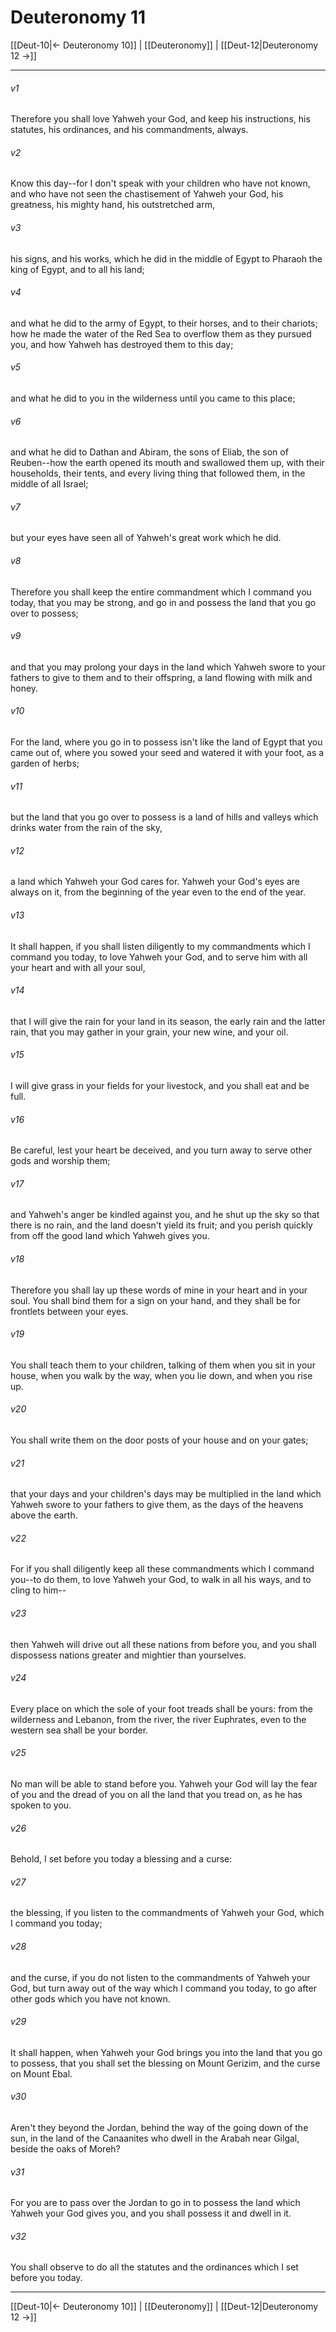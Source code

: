# Deuteronomy 11

[[Deut-10|← Deuteronomy 10]] | [[Deuteronomy]] | [[Deut-12|Deuteronomy 12 →]]
***



###### v1 
Therefore you shall love Yahweh your God, and keep his instructions, his statutes, his ordinances, and his commandments, always. 

###### v2 
Know this day--for I don't speak with your children who have not known, and who have not seen the chastisement of Yahweh your God, his greatness, his mighty hand, his outstretched arm, 

###### v3 
his signs, and his works, which he did in the middle of Egypt to Pharaoh the king of Egypt, and to all his land; 

###### v4 
and what he did to the army of Egypt, to their horses, and to their chariots; how he made the water of the Red Sea to overflow them as they pursued you, and how Yahweh has destroyed them to this day; 

###### v5 
and what he did to you in the wilderness until you came to this place; 

###### v6 
and what he did to Dathan and Abiram, the sons of Eliab, the son of Reuben--how the earth opened its mouth and swallowed them up, with their households, their tents, and every living thing that followed them, in the middle of all Israel; 

###### v7 
but your eyes have seen all of Yahweh's great work which he did. 

###### v8 
Therefore you shall keep the entire commandment which I command you today, that you may be strong, and go in and possess the land that you go over to possess; 

###### v9 
and that you may prolong your days in the land which Yahweh swore to your fathers to give to them and to their offspring, a land flowing with milk and honey. 

###### v10 
For the land, where you go in to possess isn't like the land of Egypt that you came out of, where you sowed your seed and watered it with your foot, as a garden of herbs; 

###### v11 
but the land that you go over to possess is a land of hills and valleys which drinks water from the rain of the sky, 

###### v12 
a land which Yahweh your God cares for. Yahweh your God's eyes are always on it, from the beginning of the year even to the end of the year. 

###### v13 
It shall happen, if you shall listen diligently to my commandments which I command you today, to love Yahweh your God, and to serve him with all your heart and with all your soul, 

###### v14 
that I will give the rain for your land in its season, the early rain and the latter rain, that you may gather in your grain, your new wine, and your oil. 

###### v15 
I will give grass in your fields for your livestock, and you shall eat and be full. 

###### v16 
Be careful, lest your heart be deceived, and you turn away to serve other gods and worship them; 

###### v17 
and Yahweh's anger be kindled against you, and he shut up the sky so that there is no rain, and the land doesn't yield its fruit; and you perish quickly from off the good land which Yahweh gives you. 

###### v18 
Therefore you shall lay up these words of mine in your heart and in your soul. You shall bind them for a sign on your hand, and they shall be for frontlets between your eyes. 

###### v19 
You shall teach them to your children, talking of them when you sit in your house, when you walk by the way, when you lie down, and when you rise up. 

###### v20 
You shall write them on the door posts of your house and on your gates; 

###### v21 
that your days and your children's days may be multiplied in the land which Yahweh swore to your fathers to give them, as the days of the heavens above the earth. 

###### v22 
For if you shall diligently keep all these commandments which I command you--to do them, to love Yahweh your God, to walk in all his ways, and to cling to him-- 

###### v23 
then Yahweh will drive out all these nations from before you, and you shall dispossess nations greater and mightier than yourselves. 

###### v24 
Every place on which the sole of your foot treads shall be yours: from the wilderness and Lebanon, from the river, the river Euphrates, even to the western sea shall be your border. 

###### v25 
No man will be able to stand before you. Yahweh your God will lay the fear of you and the dread of you on all the land that you tread on, as he has spoken to you. 

###### v26 
Behold, I set before you today a blessing and a curse: 

###### v27 
the blessing, if you listen to the commandments of Yahweh your God, which I command you today; 

###### v28 
and the curse, if you do not listen to the commandments of Yahweh your God, but turn away out of the way which I command you today, to go after other gods which you have not known. 

###### v29 
It shall happen, when Yahweh your God brings you into the land that you go to possess, that you shall set the blessing on Mount Gerizim, and the curse on Mount Ebal. 

###### v30 
Aren't they beyond the Jordan, behind the way of the going down of the sun, in the land of the Canaanites who dwell in the Arabah near Gilgal, beside the oaks of Moreh? 

###### v31 
For you are to pass over the Jordan to go in to possess the land which Yahweh your God gives you, and you shall possess it and dwell in it. 

###### v32 
You shall observe to do all the statutes and the ordinances which I set before you today.

***
[[Deut-10|← Deuteronomy 10]] | [[Deuteronomy]] | [[Deut-12|Deuteronomy 12 →]]
